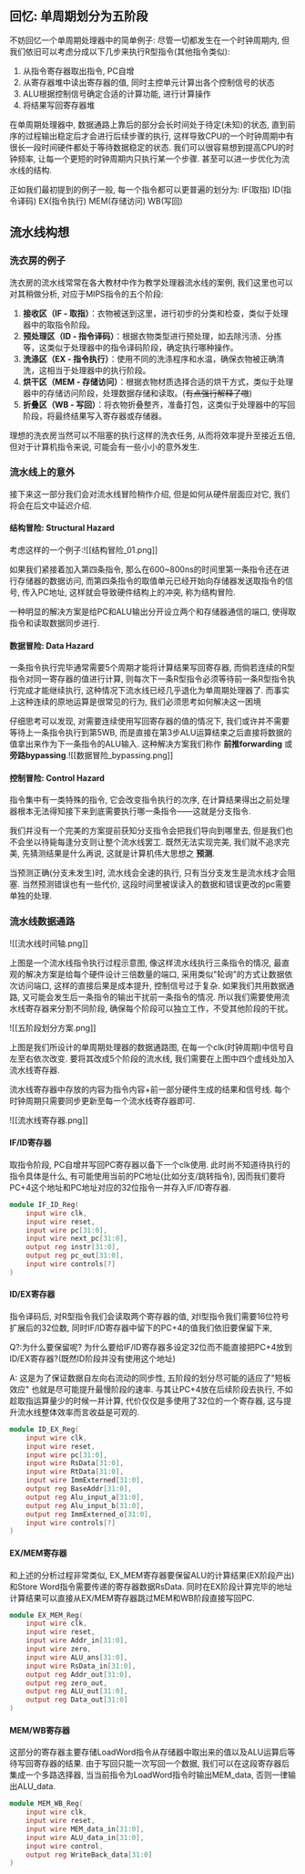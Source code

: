## 回忆: 单周期划分为五阶段

不妨回忆一个单周期处理器中的简单例子: 尽管一切都发生在一个时钟周期内, 但我们依旧可以考虑分成以下几步来执行R型指令(其他指令类似):

1. 从指令寄存器取出指令, PC自增
2. 从寄存器堆中读出寄存器的值, 同时主控单元计算出各个控制信号的状态
3. ALU根据控制信号确定合适的计算功能, 进行计算操作
4. 将结果写回寄存器堆

在单周期处理器中, 数据通路上靠后的部分会长时间处于待定(未知)的状态, 直到前序的过程输出稳定后才会进行后续步骤的执行, 这样导致CPU的一个时钟周期中有很长一段时间硬件都处于等待数据稳定的状态. 我们可以很容易想到提高CPU的时钟频率, 让每一个更短的时钟周期内只执行某一个步骤. 甚至可以进一步优化为流水线的结构.

正如我们最初提到的例子一般, 每一个指令都可以更普遍的划分为: IF(取指) ID(指令译码) EX(指令执行) MEM(存储访问) WB(写回)

## 流水线构想

### 洗衣房的例子

洗衣房的流水线常常在各大教材中作为教学处理器流水线的案例, 我们这里也可以对其稍做分析, 对应于MIPS指令的五个阶段:

1. **接收区（IF - 取指）**：衣物被送到这里，进行初步的分类和检查，类似于处理器中的取指令阶段。
2. **预处理区（ID - 指令译码）**：根据衣物类型进行预处理，如去除污渍、分拣等，这类似于处理器中的指令译码阶段，确定执行哪种操作。
3. **洗涤区（EX - 指令执行）**：使用不同的洗涤程序和水温，确保衣物被正确清洗，这相当于处理器中的执行阶段。
4. **烘干区（MEM - 存储访问）**：根据衣物材质选择合适的烘干方式，类似于处理器中的存储访问阶段，处理数据存储和读取。(~~有点强行解释了嗷~~)
5. **折叠区（WB - 写回）**：将衣物折叠整齐，准备打包，这类似于处理器中的写回阶段，将最终结果写入寄存器或存储器。

理想的洗衣房当然可以不阻塞的执行这样的洗衣任务, 从而将效率提升至接近五倍, 但对于计算机指令来说, 可能会有一些小小的意外发生.

### 流水线上的意外

接下来这一部分我们会对流水线冒险稍作介绍, 但是如何从硬件层面应对它, 我们将会在后文中延迟介绍.

#### 结构冒险: Structural Hazard

考虑这样的一个例子:![[结构冒险_01.png]]

如果我们紧接着加入第四条指令, 那么在600~800ns的时间里第一条指令还在进行存储器的数据访问, 而第四条指令的取值单元已经开始向存储器发送取指令的信号, 传入PC地址, 这样就会导致硬件结构上的冲突, 称为结构冒险.

一种明显的解决方案是给PC和ALU输出分开设立两个和存储器通信的端口, 使得取指令和读取数据同步进行.

#### 数据冒险: Data Hazard

一条指令执行完毕通常需要5个周期才能将计算结果写回寄存器, 而倘若连续的R型指令对同一寄存器的值进行计算, 则每次下一条R型指令必须等待前一条R型指令执行完成才能继续执行, 这种情况下流水线已经几乎退化为单周期处理器了. 而事实上这种连续的原地运算是很常见的行为, 我们必须思考如何解决这一困境

仔细思考可以发现, 对需要连续使用写回寄存器的值的情况下, 我们或许并不需要等待上一条指令执行到第5WB, 而是直接在第3步ALU运算结束之后直接将数据的值拿出来作为下一条指令的ALU输入. 这种解决方案我们称作 **前推forwarding** 或 **旁路bypassing**.![[数据冒险_bypassing.png]]

#### 控制冒险: Control Hazard

指令集中有一类特殊的指令, 它会改变指令执行的次序, 在计算结果得出之前处理器根本无法得知接下来到底需要执行哪一条指令——这就是分支指令.

我们并没有一个完美的方案提前获知分支指令会把我们导向到哪里去, 但是我们也不会坐以待毙每逢分支则让整个流水线罢工. 既然无法实现完美, 我们就不追求完美, 先猜测结果是什么再说, 这就是计算机伟大思想之 **预测**.

当预测正确(分支未发生)时, 流水线会全速的执行, 只有当分支发生是流水线才会阻塞. 当然预测错误也有一些代价, 这段时间里被误读入的数据和错误更改的pc需要单独的处理. 

### 流水线数据通路

![[流水线时间轴.png]]

上图是一个流水线指令执行过程示意图, 像这样流水线执行三条指令的情况, 最直观的解决方案是给每个硬件设计三倍数量的端口, 采用类似"轮询"的方式让数据依次访问端口, 这样的直接后果是成本提升, 控制信号过于复杂. 如果我们共用数据通路, 又可能会发生后一条指令的输出干扰前一条指令的情况. 所以我们需要使用流水线寄存器来分割不同阶段, 确保每个阶段可以独立工作，不受其他阶段的干扰。

![[五阶段划分方案.png]]

上图是我们所设计的单周期处理器的数据通路图, 在每一个clk(时钟周期)中信号自左至右依次改变. 要将其改成5个阶段的流水线, 我们需要在上图中四个虚线处加入流水线寄存器. 

流水线寄存器中存放的内容为指令内容+前一部分硬件生成的结果和信号线. 每个时钟周期只需要同步更新至每一个流水线寄存器即可.

![[流水线寄存器.png]]


#### IF/ID寄存器

取指令阶段, PC自增并写回PC寄存器以备下一个clk使用. 此时尚不知道待执行的指令具体是什么, 有可能使用当前的PC地址(比如分支/跳转指令), 因而我们要将PC+4这个地址和PC地址对应的32位指令一并存入IF/ID寄存器.

```verilog
module IF_ID_Reg(
	input wire clk,
	input wire reset,
	input wire pc[31:0],
	input wire next_pc[31:0],
	output reg instr[31:0],
	output reg pc_out[31:0],
	input wire controls[?]
)
```

#### ID/EX寄存器

指令译码后, 对R型指令我们会读取两个寄存器的值, 对I型指令我们需要16位符号扩展后的32位数, 同时IF/ID寄存器中留下的PC+4的值我们依旧要保留下来, 

Q?:为什么要保留呢? 为什么要给IF/ID寄存器多设定32位而不能直接把PC+4放到ID/EX寄存器?(既然ID阶段并没有使用这个地址)

A: 这是为了保证数据自左向右流动的同步性, 五阶段的划分尽可能的适应了"短板效应" 也就是尽可能提升最慢阶段的速率. 与其让PC+4放在后续阶段去执行, 不如趁取指运算量少的时候一并计算, 代价仅仅是多使用了32位的一个寄存器, 这与提升流水线整体效率而言收益是可观的.

```verilog
module ID_EX_Reg(
	input wire clk,
	input wire reset,
	input wire pc[31:0],
	input wire RsData[31:0],
	input wire RtData[31:0],
	input wire ImmExterned[31:0], 
	output reg BaseAddr[31:0],
	output reg Alu_input_a[31:0],
	output reg Alu_input_b[31:0],
	output reg ImmExterned_o[31:0],
	input wire controls[?]
)
```

#### EX/MEM寄存器

和上述的分析过程非常类似, EX_MEM寄存器要保留ALU的计算结果(EX阶段产出)和Store Word指令需要传递的寄存器数据RsData. 同时在EX阶段计算完毕的地址计算结果可以直接从EX/MEM寄存器跳过MEM和WB阶段直接写回PC.

```verilog
module EX_MEM_Reg(
	input wire clk,
	input wire reset,
	input wire Addr_in[31:0],
	input wire zero,
	input wire ALU_ans[31:0],
	input wire RsData_in[31:0],
	output reg Addr_out[31:0],
	output reg zero_out,
	output reg ALU_out[31:0],
	output reg Data_out[31:0]
)
```

#### MEM/WB寄存器

这部分的寄存器主要存储LoadWord指令从存储器中取出来的值以及ALU运算后等待写回寄存器的结果. 由于写回只能一次写回一个数据, 我们可以在这段寄存器后集成一个多路选择器, 当当前指令为LoadWord指令时输出MEM_data, 否则一律输出ALU_data.

```verilog
module MEM_WB_Reg(
	input wire clk,
	input wire reset,
	input wire MEM_data_in[31:0],
	input wire ALU_data_in[31:0],
	input wire control,
	output reg WriteBack_data[31:0]
)
```

